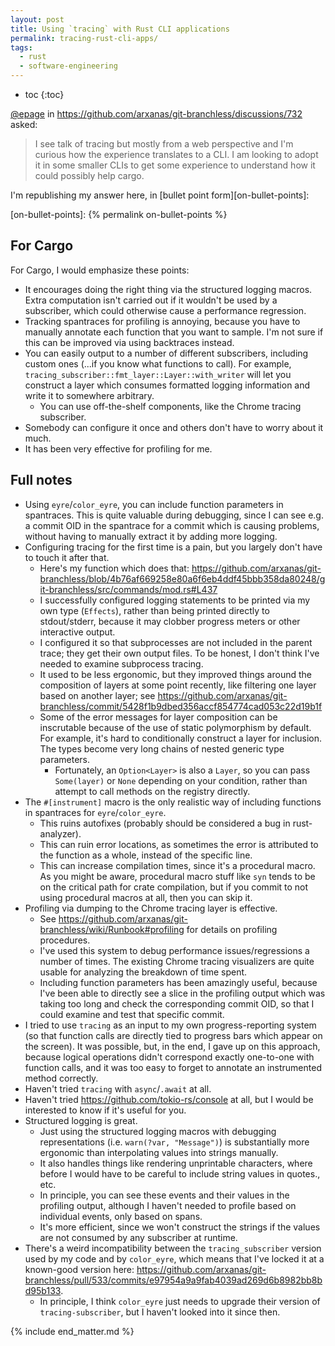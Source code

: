 ```yaml
---
layout: post
title: Using `tracing` with Rust CLI applications
permalink: tracing-rust-cli-apps/
tags:
  - rust
  - software-engineering
---
```


 * toc
{:toc}

[@epage](https://github.com/epage) in <https://github.com/arxanas/git-branchless/discussions/732> asked:

> I see talk of tracing but mostly from a web perspective and I'm curious how the experience translates to a CLI. I am looking to adopt it in some smaller CLIs to get some experience to understand how it could possibly help cargo.

I'm republishing my answer here, in [bullet point form][on-bullet-points]:

  [on-bullet-points]: {% permalink on-bullet-points %}

## For Cargo

For Cargo, I would emphasize these points:

- It encourages doing the right thing via the structured logging macros. Extra computation isn't carried out if it wouldn't be used by a subscriber, which could otherwise cause a performance regression.
- Tracking spantraces for profiling is annoying, because you have to manually annotate each function that you want to sample. I'm not sure if this can be improved via using backtraces instead.
- You can easily output to a number of different subscribers, including custom ones (...if you know what functions to call). For example, `tracing_subscriber::fmt_layer::Layer::with_writer` will let you construct a layer which consumes formatted logging information and write it to somewhere arbitrary.
  - You can use off-the-shelf components, like the Chrome tracing subscriber.
- Somebody can configure it once and others don't have to worry about it much.
- It has been very effective for profiling for me.

## Full notes

- Using `eyre`/`color_eyre`, you can include function parameters in spantraces. This is quite valuable during debugging, since I can see e.g. a commit OID in the spantrace for a commit which is causing problems, without having to manually extract it by adding more logging.
- Configuring tracing for the first time is a pain, but you largely don't have to touch it after that.
  - Here's my function which does that: <https://github.com/arxanas/git-branchless/blob/4b76af669258e80a6f6eb4ddf45bbb358da80248/git-branchless/src/commands/mod.rs#L437>
  - I successfully configured logging statements to be printed via my own type (`Effects`), rather than being printed directly to stdout/stderr, because it may clobber progress meters or other interactive output.
  - I configured it so that subprocesses are not included in the parent trace; they get their own output files. To be honest, I don't think I've needed to examine subprocess tracing.
  - It used to be less ergonomic, but they improved things around the composition of layers at some point recently, like filtering one layer based on another layer; see <https://github.com/arxanas/git-branchless/commit/5428f1b9dbed356accf854774cad053c22d19b1f>
  - Some of the error messages for layer composition can be inscrutable because of the use of static polymorphism by default. For example, it's hard to conditionally construct a layer for inclusion. The types become very long chains of nested generic type parameters.
    - Fortunately, an `Option<Layer>` is also a `Layer`, so you can pass `Some(layer)` or `None` depending on your condition, rather than attempt to call methods on the registry directly.
- The `#[instrument]` macro is the only realistic way of including functions in spantraces for `eyre`/`color_eyre`.
  - This ruins autofixes (probably should be considered a bug in rust-analyzer).
  - This can ruin error locations, as sometimes the error is attributed to the function as a whole, instead of the specific line.
  - This can increase compilation times, since it's a procedural macro. As you might be aware, procedural macro stuff like `syn` tends to be on the critical path for crate compilation, but if you commit to not using procedural macros at all, then you can skip it.
- Profiling via dumping to the Chrome tracing layer is effective.
  - See <https://github.com/arxanas/git-branchless/wiki/Runbook#profiling> for details on profiling procedures.
  - I've used this system to debug performance issues/regressions a number of times. The existing Chrome tracing visualizers are quite usable for analyzing the breakdown of time spent.
  - Including function parameters has been amazingly useful, because I've been able to directly see a slice in the profiling output which was taking too long and check the corresponding commit OID, so that I could examine and test that specific commit.
- I tried to use `tracing` as an input to my own progress-reporting system (so that function calls are directly tied to progress bars which appear on the screen). It was possible, but, in the end, I gave up on this approach, because logical operations didn't correspond exactly one-to-one with function calls, and it was too easy to forget to annotate an instrumented method correctly.
- Haven't tried `tracing` with `async`/`.await` at all.
- Haven't tried <https://github.com/tokio-rs/console> at all, but I would be interested to know if it's useful for you.
- Structured logging is great.
  - Just using the structured logging macros with debugging representations (i.e. `warn(?var, "Message")`) is substantially more ergonomic than interpolating values into strings manually.
  - It also handles things like rendering unprintable characters, where before I would have to be careful to include string values in quotes., etc.
  - In principle, you can see these events and their values in the profiling output, although I haven't needed to profile based on individual events, only based on spans.
  - It's more efficient, since we won't construct the strings if the values are not consumed by any subscriber at runtime.
- There's a weird incompatibility between the `tracing_subscriber` version used by my code and by `color_eyre`, which means that I've locked it at a known-good version here: <https://github.com/arxanas/git-branchless/pull/533/commits/e97954a9a9fab4039ad269d6b8982bb8bd95b133>.
  - In principle, I think `color_eyre` just needs to upgrade their version of `tracing-subscriber`, but I haven't looked into it since then.

{% include end_matter.md %}
